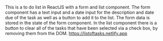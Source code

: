 This is a to do list in ReactJS with a form and list component. The form component has a text input and a date input for the description and date due  of the task as well as a button to add it to the list. The form data is stored in the state of the form component. In the list component there is a button to clear all of the tasks that have been selected via a check box, by removing them from the DOM.
https://listoftasks.netlify.app
